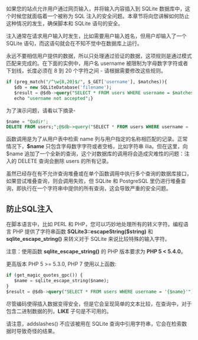 <font style="color:rgb(51, 51, 51);">如果您的站点允许用户通过网页输入，并将输入内容插入到 SQLite 数据库中，这个时候您就面临着一个被称为 SQL 注入的安全问题。本章节将向您讲解如何防止这种情况的发生，确保脚本和 SQLite 语句的安全。</font>

<font style="color:rgb(51, 51, 51);">注入通常在请求用户输入时发生，比如需要用户输入姓名，但用户却输入了一个 SQLite 语句，而这语句就会在不知不觉中在数据库上运行。</font>

<font style="color:rgb(51, 51, 51);">永远不要相信用户提供的数据，所以只处理通过验证的数据，这项规则是通过模式匹配来完成的。在下面的实例中，用户名 username 被限制为字母数字字符或者下划线，长度必须在 8 到 20 个字符之间 - 请根据需要修改这些规则。</font>

```sql
if (preg_match("/^\w{8,20}$/", $_GET['username'], $matches)){
   $db = new SQLiteDatabase('filename');
   $result = @$db->query("SELECT * FROM users WHERE username = $matches[0]");} else {
   echo "username not accepted";}
```

<font style="color:rgb(51, 51, 51);">为了演示问题，请看以下摘录-</font>

```sql
$name = "Qadir'; 
DELETE FROM users;";@$db->query("SELECT * FROM users WHERE username = '{$name}'");
```

<font style="color:rgb(51, 51, 51);">函数调用是为了从用户表中检索 name 列与用户指定的名称相匹配的记录。正常情况下，</font>**<font style="color:rgb(51, 51, 51);">$name</font>**<font style="color:rgb(51, 51, 51);"> </font><font style="color:rgb(51, 51, 51);">只包含字母数字字符或者空格，比如字符串 ilia。但在这里，向 $name 追加了一个全新的查询，这个对数据库的调用将会造成灾难性的问题：注入的 DELETE 查询会删除 users 的所有记录。</font>

<font style="color:rgb(51, 51, 51);">虽然已经存在有不允许查询堆叠或在单个函数调用中执行多个查询的数据库接口，如果尝试堆叠查询，则会调用失败，但 SQLite 和 PostgreSQL 里仍进行堆叠查询，即执行在一个字符串中提供的所有查询，这会导致严重的安全问题。</font>

## <font style="color:rgb(51, 51, 51);">防止SQL注入</font>
<font style="color:rgb(51, 51, 51);">在脚本语言中，比如 PERL 和 PHP，您可以巧妙地处理所有的转义字符。编程语言 PHP 提供了字符串函数</font><font style="color:rgb(51, 51, 51);"> </font>**<font style="color:rgb(51, 51, 51);">SQLite3::escapeString($string)</font>**<font style="color:rgb(51, 51, 51);"> </font><font style="color:rgb(51, 51, 51);">和</font><font style="color:rgb(51, 51, 51);"> </font>**<font style="color:rgb(51, 51, 51);">sqlite_escape_string()</font>**<font style="color:rgb(51, 51, 51);"> </font><font style="color:rgb(51, 51, 51);">来转义对于 SQLite 来说比较特殊的输入字符。</font>

<font style="color:rgb(51, 51, 51);">注意：使用函数</font><font style="color:rgb(51, 51, 51);"> </font>**<font style="color:rgb(51, 51, 51);">sqlite_escape_string()</font>**<font style="color:rgb(51, 51, 51);"> </font><font style="color:rgb(51, 51, 51);">的 PHP 版本要求为</font><font style="color:rgb(51, 51, 51);"> </font>**<font style="color:rgb(51, 51, 51);">PHP 5 < 5.4.0</font>**<font style="color:rgb(51, 51, 51);">。</font>

<font style="color:rgb(51, 51, 51);">更高版本 PHP 5 >= 5.3.0, PHP 7 使用以上函数:</font>

```sql
if (get_magic_quotes_gpc()) {
   $name = sqlite_escape_string($name);
}
$result = @$db->query("SELECT * FROM users WHERE username = '{$name}'");
```

<font style="color:rgb(51, 51, 51);">尽管编码使得插入数据变得安全，但是它会呈现简单的文本比较，在查询中，对于包含二进制数据的列，</font>**<font style="color:rgb(51, 51, 51);">LIKE</font>**<font style="color:rgb(51, 51, 51);"> </font><font style="color:rgb(51, 51, 51);">子句是不可用的。</font>

<font style="color:rgb(51, 51, 51);">请注意，addslashes() 不应该被用在 SQLite 查询中引用字符串，它会在检索数据时导致奇怪的结果。  
</font>

<font style="color:rgb(133, 144, 166);background-color:rgb(251, 251, 251);">  
</font>

